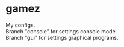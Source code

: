 # gamez
My configs. <br>
Branch "console" for settings console mode.<br>
Branch "gui" for settings graphical programs.<br>
